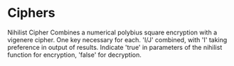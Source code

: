 # Ciphers

Nihilist Cipher
Combines a numerical polybius square encryption with a vigenere cipher. One key necessary for each. 'I/J' combined, with 'I' taking preference in output of results. Indicate 'true' in parameters of the nihilist function for encryption, 'false' for decryption.
